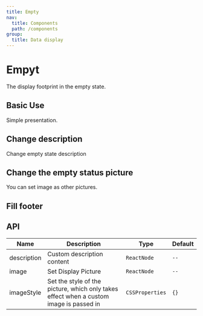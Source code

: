 ```yaml
---
title: Empty
nav:
  title: Components
  path: /components
group:
  title: Data display
---
```


# Empyt 

The display footprint in the empty state.

## Basic Use

Simple presentation.

<code src="./demo/basic.tsx"></code>

## Change description

Change empty state description

<code src="./demo/desc.tsx"></code>

## Change the empty status picture

You can set image as other pictures.

<code src="./demo/img.tsx"></code>

## Fill footer

<code src="./demo/footer.tsx"></code>

## API

| Name       | Description                                    |  Type  |   Default   |
| ----------- | --------------------------------------------- |--------|-------------|
| description | Custom description content     |`ReactNode` |  `--`  |
| image       | Set Display Picture    |`ReactNode` |  `--`  |
| imageStyle  | Set the style of the picture, which only takes effect when a custom image is passed in |`CSSProperties`|`{}`|
